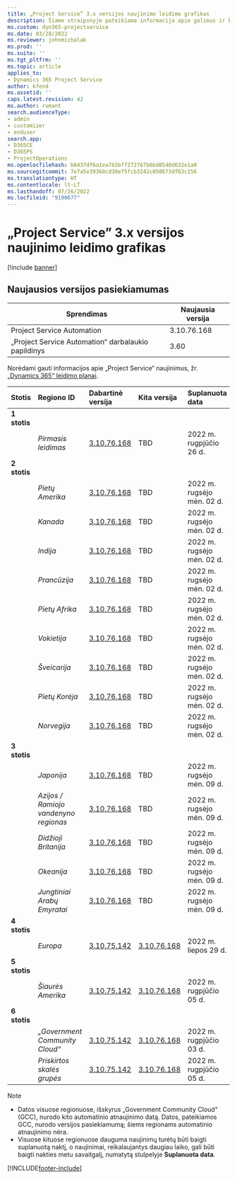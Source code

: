 ```yaml
---
title: „Project Service” 3.x versijos naujinimo leidimo grafikas
description: Šiame straipsnyje pateikiama informacija apie galimus ir būsimus "Dynamics 365 Project Service Automation.
ms.custom: dyn365-projectservice
ms.date: 03/28/2022
ms.reviewer: johnmichalak
ms.prod: ''
ms.suite: ''
ms.tgt_pltfrm: ''
ms.topic: article
applies_to:
- Dynamics 365 Project Service
author: kfend
ms.assetid: ''
caps.latest.revision: 42
ms.author: rumant
search.audienceType:
- admin
- customizer
- enduser
search.app:
- D365CE
- D365PS
- ProjectOperations
ms.openlocfilehash: b8437df6a1ea7b5bff272767b6bd0540d632e1a0
ms.sourcegitcommit: 7e7a5e39360cd30ef5fcb3242c050673df63c156
ms.translationtype: HT
ms.contentlocale: lt-LT
ms.lasthandoff: 07/26/2022
ms.locfileid: "9190677"
---
```

# <a name="update-release-schedule-for-project-service-3x"></a>„Project Service” 3.x versijos naujinimo leidimo grafikas

[!include [banner](../includes/psa-now-project-operations.md)]

## <a name="latest-version-availability"></a>Naujausios versijos pasiekiamumas

| Sprendimas  | Naujausia versija |
|-------|----|
| Project Service Automation    | 3.10.76.168 |
| „Project Service Automation“ darbalaukio papildinys                | 3.60          |

Norėdami gauti informacijos apie „Project Service“ naujinimus, žr. [„Dynamics 365“ leidimo planai](/dynamics365/release-plans/). 

| Stotis  | Regiono ID | Dabartinė versija | Kita versija |  Suplanuota data
| :---   | :---   | :---   | :---   |:---   |         
|<strong>1 stotis</strong> | |  |  | |
| | <i>Pirmasis leidimas</i> | [3.10.76.168](whats-new-ur-45.md) | TBD | 2022 m. rugpjūčio 26 d.
|<strong>2 stotis</strong> | |  |  | |
| | <i>Pietų Amerika</i> | [3.10.76.168](whats-new-ur-45.md) | TBD | 2022 m. rugsėjo mėn. 02 d.
| | <i>Kanada</i> | [3.10.76.168](whats-new-ur-45.md) | TBD | 2022 m. rugsėjo mėn. 02 d.
| | <i>Indija</i> | [3.10.76.168](whats-new-ur-45.md) | TBD | 2022 m. rugsėjo mėn. 02 d.
| | <i>Prancūzija</i> | [3.10.76.168](whats-new-ur-45.md) | TBD | 2022 m. rugsėjo mėn. 02 d.
| | <i>Pietų Afrika</i> | [3.10.76.168](whats-new-ur-45.md) | TBD | 2022 m. rugsėjo mėn. 02 d.
| | <i>Vokietija</i> | [3.10.76.168](whats-new-ur-45.md) | TBD | 2022 m. rugsėjo mėn. 02 d.
| | <i>Šveicarija</i> | [3.10.76.168](whats-new-ur-45.md) | TBD | 2022 m. rugsėjo mėn. 02 d.
| | <i>Pietų Korėja</i> | [3.10.76.168](whats-new-ur-45.md) | TBD | 2022 m. rugsėjo mėn. 02 d.
| | <i>Norvegija</i> | [3.10.76.168](whats-new-ur-45.md) | TBD | 2022 m. rugsėjo mėn. 02 d.
|<strong>3 stotis</strong> | |  |  | |
| | <i>Japonija</i> | [3.10.76.168](whats-new-ur-45.md) | TBD | 2022 m. rugsėjo mėn. 09 d.
| | <i>Azijos / Ramiojo vandenyno regionas</i> | [3.10.76.168](whats-new-ur-45.md) | TBD | 2022 m. rugsėjo mėn. 09 d.
| | <i>Didžioji Britanija</i> | [3.10.76.168](whats-new-ur-45.md) | TBD | 2022 m. rugsėjo mėn. 09 d.
| | <i>Okeanija</i> | [3.10.76.168](whats-new-ur-45.md) | TBD | 2022 m. rugsėjo mėn. 09 d.
| | <i>Jungtiniai Arabų Emyratai</i> | [3.10.76.168](whats-new-ur-45.md) | TBD | 2022 m. rugsėjo mėn. 09 d.
|<strong>4 stotis</strong> | |  |  | |
| | <i>Europa</i> | [3.10.75.142](whats-new-ur-44.md) | [3.10.76.168](whats-new-ur-45.md) | 2022 m. liepos 29 d.
|<strong>5 stotis</strong> | |  |  | |
| | <i>Šiaurės Amerika</i> | [3.10.75.142](whats-new-ur-44.md) | [3.10.76.168](whats-new-ur-45.md) | 2022 m. rugpjūčio 05 d.
|<strong>6 stotis</strong> | |  |  | |
| | <i>„Government Community Cloud“</i> | [3.10.75.142](whats-new-ur-44.md) | [3.10.76.168](whats-new-ur-45.md) | 2022 m. rugpjūčio 03 d.
| | <i>Priskirtos skalės grupės</i> | [3.10.75.142](whats-new-ur-44.md) | [3.10.76.168](whats-new-ur-45.md) | 2022 m. rugpjūčio 05 d.




>[!Note]
> - Datos visuose regionuose, išskyrus „Government Community Cloud“ (GCC), nurodo kito automatinio atnaujinimo datą. Datos, pateikiamos GCC, nurodo versijos pasiekiamumą; šiems regionams automatinio atnaujinimo nėra.
> - Visuose kituose regionuose dauguma naujinimų turėtų būti baigti suplanuotą naktį, o naujinimai, reikalaujantys daugiau laiko, gali būti baigti nakties metu savaitgalį, numatytą stulpelyje **Suplanuota data**.


[!INCLUDE[footer-include](../includes/footer-banner.md)]
